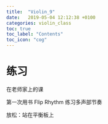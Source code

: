 ```yaml
---
title:  "Violin_9"
date:   2019-05-04 12:12:38 +0100
categories: violin_class
toc: true
toc_label: "Contents"
toc_icon: "cog"
---
```


# 练习

在老师家上的课

第一次用书 Flip Rhythm 练习多声部节奏

放松：站在平衡板上

